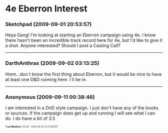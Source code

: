 # 4e Eberron Interest

### **Sketchpad** (2009-09-01 20:53:57)

Heya Gang!
I'm looking at starting an Eberron campaign using 4e. I know there hasn't been an incredible track record here for 4e, but I'd like to give it a shot. Anyone interested? Should I post a Casting Call?

---

### **DarthAnthrax** (2009-09-02 03:13:25)

Hmm...don´t know the first thing about Eberron, but it would be nice to have at least one D&D running here. I´ll be in.

---

### **Anonymous** (2009-09-11 00:38:46)

I am interested in a DnD style campaign. I just don't have any of the books or sources. If the campaign does get up and running I will see what I can do. I do have a bit of 3.5



<span style="font-size: 0.5em;">***Last Modified**: 4.0.28 - *2025-06-02 21:37:36 EDT*</span>